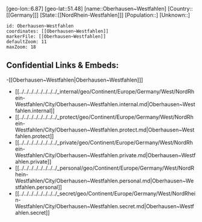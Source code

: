 ﻿---
location: [51.48,6.87]
mapzoom: [7,12] 
mapmarker: city 
type: City
tags:
- geo/City


SpocWebEntityId: 33030
isDeleted: false
confidential: public

---
[geo-lon::6.87]
[geo-lat::51.48]
[name::Oberhausen~Westfahlen]
[Country::[[Germany]]]
[State::[[NordRhein-Westfahlen]]]
[Population::]
[Unknown::]


```leaflet
id: Oberhausen~Westfahlen
coordinates: [[Oberhausen~Westfahlen]]
markerFile: [[Oberhausen~Westfahlen]]
defaultZoom: 11 
maxZoom: 18
```


## Confidential Links & Embeds: 
-[[Oberhausen~Westfahlen|Oberhausen~Westfahlen]]] 
- [[../../../../../../../../_internal/geo/Continent/Europe/Germany/West/NordRhein-Westfahlen/City/Oberhausen~Westfahlen.internal.md|Oberhausen~Westfahlen.internal]] 
- [[../../../../../../../../_protect/geo/Continent/Europe/Germany/West/NordRhein-Westfahlen/City/Oberhausen~Westfahlen.protect.md|Oberhausen~Westfahlen.protect]] 
- [[../../../../../../../../_private/geo/Continent/Europe/Germany/West/NordRhein-Westfahlen/City/Oberhausen~Westfahlen.private.md|Oberhausen~Westfahlen.private]] 
- [[../../../../../../../../_personal/geo/Continent/Europe/Germany/West/NordRhein-Westfahlen/City/Oberhausen~Westfahlen.personal.md|Oberhausen~Westfahlen.personal]] 
- [[../../../../../../../../_secret/geo/Continent/Europe/Germany/West/NordRhein-Westfahlen/City/Oberhausen~Westfahlen.secret.md|Oberhausen~Westfahlen.secret]] 
